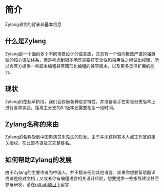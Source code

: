 # 简介
Zylang语言的背景和基本信息

## 什么是Zylang
Zylang是一个面向多个不同场景设计的语言族，其具有一个偏向极致严谨的强类型的核心语法体系，但是考虑到很多场景需要在安全性和易用性之间做出权衡，所以会官方提供一些脚本编程甚至图形化编程的兼容版本，以及更多灵活扩展的能力。

## 现状
Zylang仍在起草阶段，我们会权衡各种语言特性，并准备着手在实验分支版本上进行各种实验。距离主分支的0.1版本还需要相当一段时间。

## Zylang名称的来由
Zylang的名称受到中国男演员朱先生的启发。由于并未获得其本人或工作室的相关授权，在此暂不提及其完整姓名。

## 如何帮助Zylang的发展
由于Zylang的主要作者为中国人，并不擅长任何其他语言，如果你想要帮助翻译或者是校对文档；又或者你有编程语言相关设计经验，想要提供一些指导建议甚至参与研发，请在[github项目](https://github.com/langlabs/zylang/issues/1)上留言.
